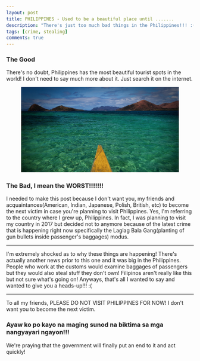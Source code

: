 ```yaml
---
layout: post
title: PHILIPPINES - Used to be a beautiful place until .......
description: "There's just too much bad things in the Philippines!!! :("
tags: [crime, stealing]
comments: true
---
```


### The Good

There's no doubt, Philippines has the most beautiful tourist spots in the world! I don't need to say much more about it. Just search it on the internet.

<figure>
    <a href="/images/yellowboat.jpg"><img src="/images/yellowboat.jpg"></a>
</figure>

### The Bad, I mean the WORST!!!!!!!

I needed to make this post because I don't want you, my friends and acquaintances(American, Indian, Japanese, Polish, British, etc) to become the next victim in case you're planning to visit Philippines. Yes, I'm referring to the country where I grew up, Philippines. In fact, I was planning to visit my country in 2017 but decided not to anymore because of the latest crime that is happening right now specifically the Laglag Bala Gang(planting of gun bullets inside passenger's baggages) modus.

---
I'm extremely shocked as to why these things are happening! There's actually another news prior to this one and it was big in the Philippines. People who work at the customs would examine baggages of passengers but they would also steal stuff they don't own! Filipinos aren't really like this but not sure what's going on! Anyways, that's all I wanted to say and wanted to give you a heads-up!!! :( 

---
To all my friends, PLEASE DO NOT VISIT PHILIPPINES FOR NOW! I don't want you to become the next victim.

### Ayaw ko po kayo na maging sunod na biktima sa mga nangyayari ngayon!!!

We're praying that the government will finally put an end to it and act quickly!
